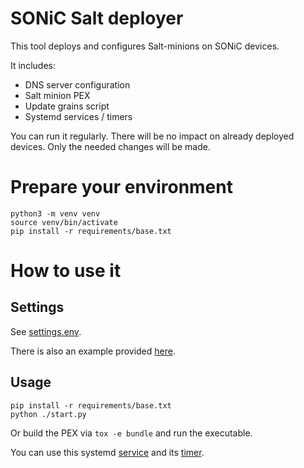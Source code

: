 # SONiC Salt deployer

This tool deploys and configures Salt-minions on SONiC devices.

It includes:

* DNS server configuration
* Salt minion PEX
* Update grains script
* Systemd services / timers

You can run it regularly. There will be no impact on already deployed devices. Only the needed changes will be made.

# Prepare your environment

```
python3 -m venv venv
source venv/bin/activate
pip install -r requirements/base.txt
```

# How to use it

## Settings

See [settings.env](https://github.com/criteo/sonic-salt-deployer/blob/main/settings.env).

There is also an example provided [here](https://github.com/criteo/sonic-salt-deployer/blob/main/settings_example.env).

## Usage

```
pip install -r requirements/base.txt
python ./start.py
```

Or build the PEX via `tox -e bundle` and run the executable.

You can use this systemd [service](https://github.com/criteo/sonic-salt-deployer/blob/main/systemd/sonic-salt-deployer.service) and its [timer](https://github.com/criteo/sonic-salt-deployer/blob/main/systemd/sonic-salt-deployer.timer).
